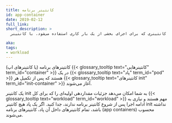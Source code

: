 ```yaml
---
title: کانتینر برنامه
id: app-container
date: 2019-02-12
full_link:
short_description: >
  کانتینری که برای اجرای بخشی از یک بار کاری استفاده می‌شود. با کانتینر init مقایسه کنید.

aka:
tags:
- workload
---
```

 کانتینرهای برنامه (یا کانتینرهای اپ) {{< glossary_tooltip text="کانتینرهایی" term_id="container" >}} در یک {{< glossary_tooltip text="پاد" term_id="pod" >}} هستند که پس از تکمیل هر {{< glossary_tooltip text="کانتینرهای init" term_id="init-container" >}} آغاز می‌شوند.

<!--more-->

یک کانتینر init به شما امکان می‌دهد جزئیات مقداردهی اولیه‌ای را که برای کل {{< glossary_tooltip text="workload" term_id="workload" >}} مهم هستند و نیازی به ادامه اجرا پس از شروع کانتینر برنامه ندارند، جدا کنید.
اگر یک پاد هیچ کانتینر init نداشته باشد، تمام کانتینرهای داخل آن پاد، کانتینرهای برنامه (app containers) محسوب می‌شوند.
